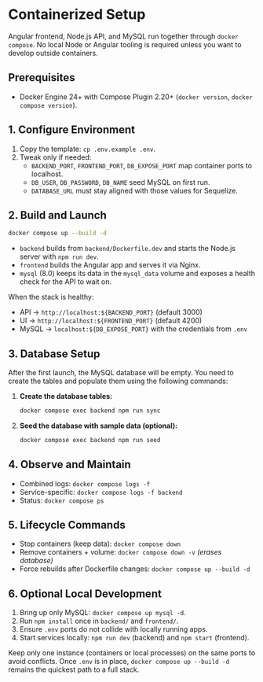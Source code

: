 # Containerized Setup

Angular frontend, Node.js API, and MySQL run together through `docker compose`. No local Node or Angular tooling is required unless you want to develop outside containers.

## Prerequisites
- Docker Engine 24+ with Compose Plugin 2.20+ (`docker version`, `docker compose version`).

## 1. Configure Environment
1. Copy the template: `cp .env.example .env`.
2. Tweak only if needed:
   - `BACKEND_PORT`, `FRONTEND_PORT`, `DB_EXPOSE_PORT` map container ports to localhost.
   - `DB_USER`, `DB_PASSWORD`, `DB_NAME` seed MySQL on first run.
   - `DATABASE_URL` must stay aligned with those values for Sequelize.

## 2. Build and Launch
```bash
docker compose up --build -d
```
- `backend` builds from `backend/Dockerfile.dev` and starts the Node.js server with `npm run dev`.
- `frontend` builds the Angular app and serves it via Nginx.
- `mysql` (8.0) keeps its data in the `mysql_data` volume and exposes a health check for the API to wait on.

When the stack is healthy:
- API → `http://localhost:${BACKEND_PORT}` (default 3000)
- UI → `http://localhost:${FRONTEND_PORT}` (default 4200)
- MySQL → `localhost:${DB_EXPOSE_PORT}` with the credentials from `.env`

## 3. Database Setup

After the first launch, the MySQL database will be empty. You need to create the tables and populate them using the following commands:

1.  **Create the database tables:**
    ```bash
    docker compose exec backend npm run sync
    ```

2.  **Seed the database with sample data (optional):**
    ```bash
    docker compose exec backend npm run seed
    ```

## 4. Observe and Maintain
- Combined logs: `docker compose logs -f`
- Service-specific: `docker compose logs -f backend`
- Status: `docker compose ps`

## 5. Lifecycle Commands
- Stop containers (keep data): `docker compose down`
- Remove containers + volume: `docker compose down -v` *(erases database)*
- Force rebuilds after Dockerfile changes: `docker compose up --build -d`

## 6. Optional Local Development
1. Bring up only MySQL: `docker compose up mysql -d`.
2. Run `npm install` once in `backend/` and `frontend/`.
3. Ensure `.env` ports do not collide with locally running apps.
4. Start services locally: `npm run dev` (backend) and `npm start` (frontend).

Keep only one instance (containers or local processes) on the same ports to avoid conflicts. Once `.env` is in place, `docker compose up --build -d` remains the quickest path to a full stack.